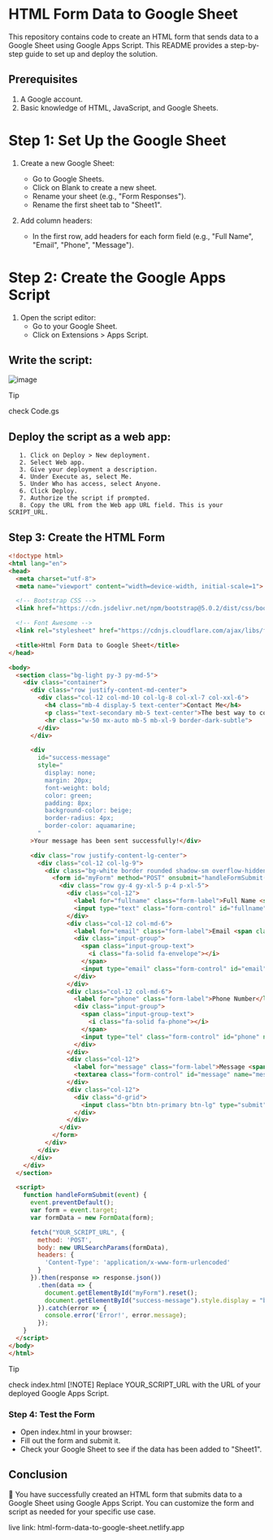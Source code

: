 # HTML Form Data to Google Sheet

This repository contains code to create an HTML form that sends data to a Google Sheet using Google Apps Script. This README provides a step-by-step guide to set up and deploy the solution.

## Prerequisites

1. A Google account.
2. Basic knowledge of HTML, JavaScript, and Google Sheets.

# Step 1: Set Up the Google Sheet

1. Create a new Google Sheet:
   - Go to Google Sheets.
   - Click on Blank to create a new sheet.
   - Rename your sheet (e.g., "Form Responses").
   - Rename the first sheet tab to "Sheet1".

2. Add column headers:
   - In the first row, add headers for each form field (e.g., "Full Name", "Email", "Phone", "Message").

# Step 2: Create the Google Apps Script

1. Open the script editor:
   - Go to your Google Sheet.
   - Click on Extensions > Apps Script.
##     Write the script:
![image](https://github.com/ginnto/html-form-data-to-google-sheets-2024/assets/92264484/ddfcf72d-2569-42c9-b2eb-caf04c8381bf)

> [!TIP]
> check Code.gs

        

##     Deploy the script as a web app:
       1. Click on Deploy > New deployment.
       2. Select Web app.
       3. Give your deployment a description.
       4. Under Execute as, select Me.
       5. Under Who has access, select Anyone.
       6. Click Deploy.
       7. Authorize the script if prompted.
       8. Copy the URL from the Web app URL field. This is your SCRIPT_URL.

## Step 3: Create the HTML Form
```html
<!doctype html>
<html lang="en">
<head>
  <meta charset="utf-8">
  <meta name="viewport" content="width=device-width, initial-scale=1">

  <!-- Bootstrap CSS -->
  <link href="https://cdn.jsdelivr.net/npm/bootstrap@5.0.2/dist/css/bootstrap.min.css" rel="stylesheet">

  <!-- Font Awesome -->
  <link rel="stylesheet" href="https://cdnjs.cloudflare.com/ajax/libs/font-awesome/6.5.2/css/all.min.css" crossorigin="anonymous" />

  <title>Html Form Data to Google Sheet</title>
</head>

<body>
  <section class="bg-light py-3 py-md-5">
    <div class="container">
      <div class="row justify-content-md-center">
        <div class="col-12 col-md-10 col-lg-8 col-xl-7 col-xxl-6">
          <h4 class="mb-4 display-5 text-center">Contact Me</h4>
          <p class="text-secondary mb-5 text-center">The best way to contact me is to use the contact form below. Please fill out all of the required fields and I will get back to you as soon as possible.</p>
          <hr class="w-50 mx-auto mb-5 mb-xl-9 border-dark-subtle">
        </div>
      </div>

      <div
        id="success-message"
        style="
          display: none;
          margin: 20px;
          font-weight: bold;
          color: green;
          padding: 8px;
          background-color: beige;
          border-radius: 4px;
          border-color: aquamarine;
        "
      >Your message has been sent successfully!</div>

      <div class="row justify-content-lg-center">
        <div class="col-12 col-lg-9">
          <div class="bg-white border rounded shadow-sm overflow-hidden">
            <form id="myForm" method="POST" onsubmit="handleFormSubmit(event)">
              <div class="row gy-4 gy-xl-5 p-4 p-xl-5">
                <div class="col-12">
                  <label for="fullname" class="form-label">Full Name <span class="text-danger">*</span></label>
                  <input type="text" class="form-control" id="fullname" name="fullname" required>
                </div>
                <div class="col-12 col-md-6">
                  <label for="email" class="form-label">Email <span class="text-danger">*</span></label>
                  <div class="input-group">
                    <span class="input-group-text">
                      <i class="fa-solid fa-envelope"></i>
                    </span>
                    <input type="email" class="form-control" id="email" name="email" required>
                  </div>
                </div>
                <div class="col-12 col-md-6">
                  <label for="phone" class="form-label">Phone Number</label>
                  <div class="input-group">
                    <span class="input-group-text">
                      <i class="fa-solid fa-phone"></i>
                    </span>
                    <input type="tel" class="form-control" id="phone" name="phone">
                  </div>
                </div>
                <div class="col-12">
                  <label for="message" class="form-label">Message <span class="text-danger">*</span></label>
                  <textarea class="form-control" id="message" name="message" rows="3" required></textarea>
                </div>
                <div class="col-12">
                  <div class="d-grid">
                    <input class="btn btn-primary btn-lg" type="submit" value="Submit">
                  </div>
                </div>
              </div>
            </form>
          </div>
        </div>
      </div>
    </div>
  </section>

  <script>
    function handleFormSubmit(event) {
      event.preventDefault();
      var form = event.target;
      var formData = new FormData(form);

      fetch("YOUR_SCRIPT_URL", {
        method: 'POST',
        body: new URLSearchParams(formData),
        headers: {
          'Content-Type': 'application/x-www-form-urlencoded'
        }
      }).then(response => response.json())
        .then(data => {
          document.getElementById("myForm").reset();
          document.getElementById("success-message").style.display = "block";
        }).catch(error => {
          console.error('Error!', error.message);
        });
    }
  </script>
</body>
</html>

```
> [!TIP]
> check index.html 
> [!NOTE]
> Replace YOUR_SCRIPT_URL with the URL of your deployed Google Apps Script.

### Step 4: Test the Form

- Open index.html in your browser:
- Fill out the form and submit it.
- Check your Google Sheet to see if the data has been added to "Sheet1".

## Conclusion

 :star_struck: You have successfully created an HTML form that submits data to a Google Sheet using Google Apps Script. You can customize the form and script as needed for your specific use case.


live link: html-form-data-to-google-sheet.netlify.app
